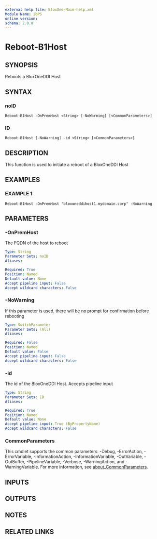 ```yaml
---
external help file: BloxOne-Main-help.xml
Module Name: ibPS
online version:
schema: 2.0.0
---
```


# Reboot-B1Host

## SYNOPSIS
Reboots a BloxOneDDI Host

## SYNTAX

### noID
```
Reboot-B1Host -OnPremHost <String> [-NoWarning] [<CommonParameters>]
```

### ID
```
Reboot-B1Host [-NoWarning] -id <String> [<CommonParameters>]
```

## DESCRIPTION
This function is used to initiate a reboot of a BloxOneDDI Host

## EXAMPLES

### EXAMPLE 1
```
Reboot-B1Host -OnPremHost "bloxoneddihost1.mydomain.corp" -NoWarning
```

## PARAMETERS

### -OnPremHost
The FQDN of the host to reboot

```yaml
Type: String
Parameter Sets: noID
Aliases:

Required: True
Position: Named
Default value: None
Accept pipeline input: False
Accept wildcard characters: False
```

### -NoWarning
If this parameter is used, there will be no prompt for confirmation before rebooting

```yaml
Type: SwitchParameter
Parameter Sets: (All)
Aliases:

Required: False
Position: Named
Default value: False
Accept pipeline input: False
Accept wildcard characters: False
```

### -id
The id of the BloxOneDDI Host.
Accepts pipeline input

```yaml
Type: String
Parameter Sets: ID
Aliases:

Required: True
Position: Named
Default value: None
Accept pipeline input: True (ByPropertyName)
Accept wildcard characters: False
```

### CommonParameters
This cmdlet supports the common parameters: -Debug, -ErrorAction, -ErrorVariable, -InformationAction, -InformationVariable, -OutVariable, -OutBuffer, -PipelineVariable, -Verbose, -WarningAction, and -WarningVariable. For more information, see [about_CommonParameters](http://go.microsoft.com/fwlink/?LinkID=113216).

## INPUTS

## OUTPUTS

## NOTES

## RELATED LINKS
